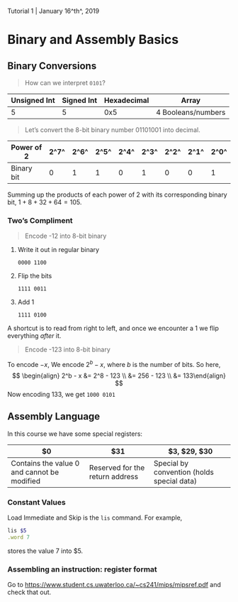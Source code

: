 Tutorial 1 | January 16^th^, 2019

# Binary and Assembly Basics

## Binary Conversions

> How can we interpret `0101`?

| Unsigned Int | Signed Int | Hexadecimal | Array              |
| ------------ | ---------- | ----------- | ------------------ |
| 5            | 5          | 0x5         | 4 Booleans/numbers |

> Let’s convert the 8-bit binary number 01101001 into decimal.

| Power of 2 | 2^7^ | 2^6^ | 2^5^ | 2^4^ | 2^3^ | 2^2^ | 2^1^ | 2^0^ |
| ---------- | ---- | ---- | ---- | ---- | ---- | ---- | ---- | ---- |
| Binary bit | 0    | 1    | 1    | 0    | 1    | 0    | 0    | 1    |

Summing up the products of each power of 2 with its corresponding binary bit, $1 + 8 + 32 +64=105$.

### Two’s Compliment

> Encode -12 into 8-bit binary

1. Write it out in regular binary

   `0000 1100`

2. Flip the bits

   `1111 0011`

3. Add 1

   `1111 0100`

A shortcut is to read from right to left, and once we encounter a 1 we flip everything *after* it. 

> Encode -123 into 8-bit binary

To encode $-x$, We encode $2^b -x$, where $b$ is the number of bits. So here,
$$
\begin{align} 2^b - x &= 2^8 - 123 \\ &= 256 - 123 \\ &= 133\end{align}
$$
Now encoding 133, we get `1000 0101`

## Assembly Language

In this course we have some special registers:

| $0                                          | $31                             | $3, \$29, \$30                             |
| ------------------------------------------- | ------------------------------- | ------------------------------------------ |
| Contains the value 0 and cannot be modified | Reserved for the return address | Special by convention (holds special data) |

### Constant Values

Load Immediate and Skip is the `lis` command. For example,

```ruby
lis $5
.word 7
```

stores the value 7 into $5.

### Assembling an instruction: register format

Go to https://www.student.cs.uwaterloo.ca/~cs241/mips/mipsref.pdf and check that out.

